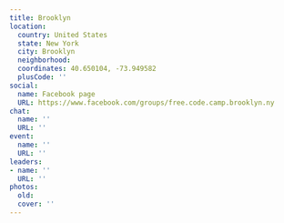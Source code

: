 ```yaml
---
title: Brooklyn
location:
  country: United States
  state: New York
  city: Brooklyn
  neighborhood: 
  coordinates: 40.650104, -73.949582
  plusCode: ''
social:
  name: Facebook page
  URL: https://www.facebook.com/groups/free.code.camp.brooklyn.ny
chat:
  name: ''
  URL: ''
event:
  name: ''
  URL: ''
leaders:
- name: ''
  URL: ''
photos:
  old: 
  cover: ''
---
```

